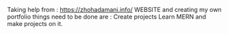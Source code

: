 Taking help from : https://zhohadamani.info/ WEBSITE and creating my own portfolio 
things need to be done are :
Create projects 
Learn MERN and make projects on it.
